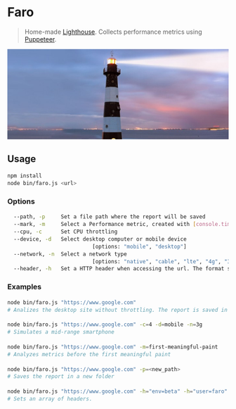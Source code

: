 # Faro
> Home-made [Lighthouse](https://developers.google.com/web/tools/lighthouse/). 
>Collects performance metrics using [Puppeteer](https://github.com/GoogleChrome/puppeteer).
<p align="center">
  <img src="https://github.com/gamestoy/faro/blob/master/public/img/faro.jpg?raw=true" />
</p>

## Usage
```sh
npm install
node bin/faro.js <url>
```

### Options
```sh
  --path, -p     Set a file path where the report will be saved
  --mark, -m     Select a Performance metric, created with [console.timeStamp](), as a time limit
  --cpu, -c      Set CPU throttling                                     
  --device, -d   Select desktop computer or mobile device
                           [options: "mobile", "desktop"]
  --network, -n  Select a network type
                           [options: "native", "cable", "lte", "4g", "3gFast", "3g", "3gSlow", "2g"]
  --header, -h   Set a HTTP header when accessing the url. The format should be <name>=<value>
```

### Examples
```sh
node bin/faro.js "https://www.google.com"
# Analizes the desktop site without throttling. The report is saved in "./logs".

node bin/faro.js "https://www.google.com" -c=4 -d=mobile -n=3g
# Simulates a mid-range smartphone

node bin/faro.js "https://www.google.com" -m=first-meaningful-paint
# Analyzes metrics before the first meaningful paint

node bin/faro.js "https://www.google.com" -p=<new_path>
# Saves the report in a new folder

node bin/faro.js "https://www.google.com" -h="env=beta" -h="user=faro"
# Sets an array of headers.
```
